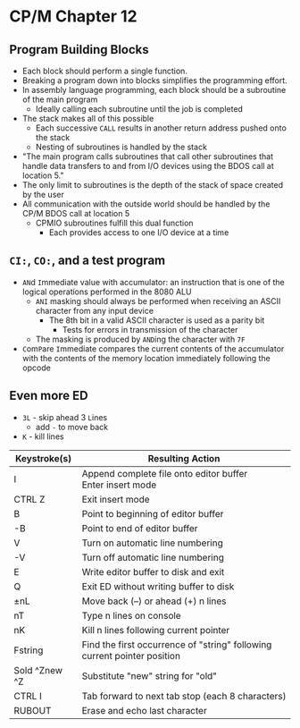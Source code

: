 # CP/M Chapter 12 

## Program Building Blocks
- Each block should perform a single function. 
- Breaking a program down into blocks simplifies the programming effort.
- In assembly language programming, each block should be a subroutine of the main program
    - Ideally calling each subroutine until the job is completed
- The stack makes all of this possible
    - Each successive `CALL` results in another return address pushed onto the stack
    - Nesting of subroutines is handled by the stack
- "The main program calls subroutines that call other subroutines that handle data transfers to and from I/O devices using the BDOS call at location 5."
- The only limit to subroutines is the depth of the stack of space created by the user
- All communication with the outside world should be handled by the CP/M BDOS call at location 5
    - CPMIO subroutines fulfill this dual function
        - Each provides access to one I/O device at a time

## `CI:`, `CO:`, and a test program
- `AN`d `I`mmediate value with accumulator: an instruction that is one of the logical operations performed in the 8080 ALU
    - `ANI` masking should always be performed when receiving an ASCII character from any input device
        - The 8th bit in a valid ASCII character is used as a parity bit
            - Tests for errors in transmission of the character
    - The masking is produced by `AND`ing the character with `7F`
- `C`om`P`are `I`mmediate compares the current contents of the accumulator with the contents of the memory location immediately following the opcode

## Even more ED
- `3L` - skip ahead 3 `L`ines
    - add `-` to move back
- `K` - kill lines

| Keystroke(s)          | Resulting Action                                                              |
|-----------------------|-------------------------------------------------------------------------------|
| I                     | Append complete file onto editor buffer<br>Enter insert mode                  |
| CTRL Z                | Exit insert mode                                                              |
| B                     | Point to beginning of editor buffer                                           |
| -B                    | Point to end of editor buffer                                                 |
| V                     | Turn on automatic line numbering                                              |
| -V                    | Turn off automatic line numbering                                             |
| E                     | Write editor buffer to disk and exit                                          |
| Q                     | Exit ED without writing buffer to disk                                        |
| ±nL                   | Move back (–) or ahead (+) n lines                                            |
| nT                    | Type n lines on console                                                       |
| nK                    | Kill n lines following current pointer                                        |
| Fstring               | Find the first occurrence of "string" following current pointer position      |
| Sold ^Znew ^Z         | Substitute "new" string for "old"                                             |
| CTRL I                | Tab forward to next tab stop (each 8 characters)                              |
| RUBOUT                | Erase and echo last character                                                 |


